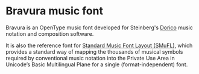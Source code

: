 # Bravura music font

Bravura is an OpenType music font developed for Steinberg's [Dorico](https://www.steinberg.net/dorico) music notation and composition software.

It is also the reference font for [Standard Music Font Layout (SMuFL)](https://w3c.github.io/smufl/gitbook/), which provides a standard way of mapping the thousands of musical symbols required by conventional music notation into the Private Use Area in Unicode’s Basic Multilingual Plane for a single (format-independent) font.
